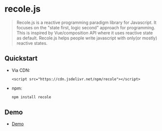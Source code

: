# recole.js
>  Recole.js is a reactive programming paradigm library for Javascript. It focuses on the "state first, logic second" approach for programming. This is inspired by Vue/composition API where it uses reactive state as default. Recole.js helps people write javascript with only(or mostly) reactive states.
## Quickstart
- Via CDN: 
    ```
    <script src="https://cdn.jsdelivr.net/npm/recole"></script>
    ```
- npm: 
  ```bash
  npm install recole
  ```

## Demo
- [Demo](https://ethansnow2012.github.io/recole)
